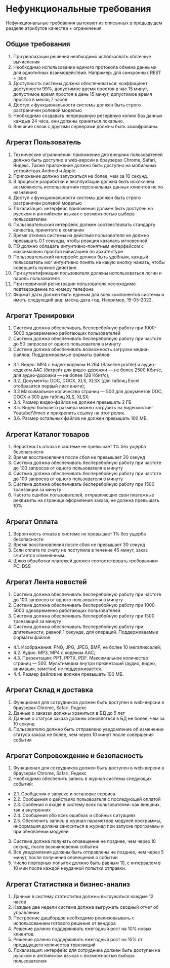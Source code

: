 # Нефункциональные требования
Нефункциональные требования вытекают из описанных в предыдущем разделе атрибутов качества + ограничения

## Общие требования
1. При реализации решения необходимо использовать облачные вычисления 
2. Необходимо использование единого протокола обмена данными для однотипных взаимодействий. Например: для синхронных REST + json 
3. Доступность системы должна обеспечиваться: коэффициент доступности 99%, допустимое время простоя в час 15 минут, допустимое время простоя в день 15 минут, допустимое время простоя в месяц 7 часов
4. Доступ к функциональности системы должен быть строго разграничен ролевой моделью
5. Необходимо создавать непрерывную резервную копию Баз данных каждые 24 часа, они должны храниться локально. 
6. Внешние связи с другими серверами должны быть зашифрованы.

## Агрегат Пользователь
1. Технические ограничения: приложение для внешних пользователей должно быть доступно в web-версии в браузерах  Chrome, Safari, Яндекс. Также приложение должно быть доступно на мобильных устройствах Android и Apple
2. Приложение должно запускаться не более, чем за 10 секунд.
3. В процессе разработки и эксплуатации должна быть исключена возможность использоватния персональных данных клиентов не по назнаению 
4. Доступ к функциональности системы должен быть строго разграничен ролевой моделью
5. Локализация: интерфейс приложения должен быть доступен на русском и английском языках с возможностью выбора пользователем
6. Пользовательский интерфейс должен соотвествовать стандарту качества, принятого в компании
7. Время отклика системы на действия пользователя не должно превышать 0.1 секунды, чтобы реакция казалась мгновенной
8. ПО должно обладать интуитивно-понятным интерфейсом с максимально простой навигацией по архитектуре
9. Пользовательский интерфейс должен быть удобным, каждый пользователь мог интуитивно понять на какую кнопку нажать, чтобы совершить нужное действие.
10. При аутентификации пользователя должны использоваться логин и пароль пользователя
11. При первичной регистрации пользователя неоюходимо подтверждение по номеру телефона 
12. Формат даты должен быть единым для всех компонентов системы и иметь следующий вид: месяц-дата-год. Например, 15-05-2022.

## Агрегат Тренировки
1. Система должна обеспечивать бесперебойную работу при 1000-5000 одновременно работающих пользователей
2. Система должна обеспечивать бесперебойную работу при частоте до 50 запросов от одного пользователя в минуту
3. Система должна обеспечивать возможность загрузки медиа-файлов. Поддерживаемые форматы файлов:
* 3.1. Видео: MP4 с видео-кодеком H.264 (Baseline profile) и аудио-кодеком AAC (битрейт для видео-дорожки — не более 2500 Кбит/с, для аудио-дорожки — не более 128 Кбит/с);
* 3.2. Документы: DOC, DOCX, XLS, XLSX (для таблиц Excel отобразится первый лист книги);
* 3.3 Максимальное количество страниц — 500 для документов DOC, DOCX и 300 для таблиц XLS, XLSX;
* 3.4. Размер видео-файлов не должен превышать 2 ГБ
* 3.5. Видео большего размера можно загрузить на видеохостинг Youtube/Vimeo и прикрепить ссылку на этот ролик.
* 3.6. Размер остальных файлов не должен превышать 100 МБ.

## Агрегат Каталог товаров
1. Вероятность отказа в системе не превышает 1% без ущерба безопасности
2. Время восстановления после сбоя не превышает 30 секунд
3. Система должна обеспечивать бесперебойную работу при частоте до 100 запросов от одного пользователя в минуту
4. Система должна обеспечивать бесперебойную работу при частоте до 100 запросов от одного пользователя в минуту
5. Система должна обеспечивать бесперебойную работу при 1500 транзакций за минуту
6. Частота ошибок пользователей, отправляющих свои платежные реквизиты на странице оформления заказа, не должна превышать 10%

## Агрегат Оплата
1. Вероятность отказа в системе не превышает 1% без ущерба безопасности
2. Время восстановления после сбоя не превышает 30 секунд
3. Если оплата по счету не поступила в течение 45 минут, заказ считается отменённым.
4. Шлюз обработки платежей должен соответствовать требованиям PCI DSS

## Агрегат Лента новостей
1. Система должна обеспечивать бесперебойную работу при частоте до 100 запросов от одного пользователя в минуту
2. Система должна обеспечивать бесперебойную работу при 1000-5000 одновременно работающих пользователей
3. Система должна обеспечивать бесперебойную работу при 1500 транзакций за минуту
4. Система должна обеспечивать бесперебойную работу при длительности, равной 1 секунде, для операций. Поддерживаемые форматы файлов
* 4.1. Изображения: PNG, JPG, JPEG, BMP, не более 10 мегапикселей;
* 4.2. Аудио: MP3, MP4 с кодеком AAC;
* 4.3. Презентации: PPT, PPTX, PDF. Максимальное количество страниц — 500. Мультимедиа внутри презентаций (аудио, видео, анимация, заметки) не поддерживается. 
* 4.4. Размер файлов не должен превышать 100 МБ.

## Агрегат Склад и доставка
1. Функционал для сотрудников должен быть доступен в web-версии в браузерах  Chrome, Safari, Яндекс
2. Данные о заказах должны храниться в БД до 5 лет
3. Данные о статусе заказа должны обновляться в БД не более, чем за 10 секунд
4. Пользователю должно быть отправлено уведомление об изменении статуса заказа не более, чем через 10 минут после совершения события 

## Агрегат Сопровождение и безопасность
1. Функционал для сотрудников должен быть доступен в web-версии в браузерах  Chrome, Safari, Яндекс
2. Необходимо обеспечить запись в журнал системы следующих событий: 
* 2.1. Сообщения о запуске и остановке сервиса
* 2.2. Сообщения о действиях пользвоателя с последующей оплатой 
* 2.3. Сообения о входе в систему всех пользователей: как внешних, так и внутренних
* 2.4. Сообщения обо всех ошибках и сбойных ситуациях 
* 2.5. Обеспечить запись в журнал параметров модулей программы, информация должна заноситься в журнал при запуске программы и при обновлении модулей
3. Система должна получать оповещение не позднее, чем через 10 секунд, после возникновения события
4. Все уведомления должны быть отправлены не позднее, чем через 5 минут, после получения оповещения о событии
5. Число повторных попыток должно быть равным 10, с интервалом в 10 мин после каждой неудачной попытки отправки.

## Агрегат Статистика и бизнес-анализ
1. Данные в систему статиститки должны выгружаться каждые 12 часов
2. Каждые две недели система должна выгружать сводный отчет об управлении
3. Построение дашбордов необходимо реализоваывать с использованием готового решения от вендора 
4. Решение должно поддерживать ежегодный рост на 10% новых клиентов.
5. Решение должно поддерживать ежегодный рост на 15% от предыдущего количества транзакций
6. Локализация: интерфейс для сотрудника должен быть доступен на русском и английском языках с возможностью выбора пользователем

